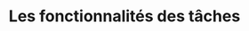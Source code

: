 ---
title: Les fonctionnalités des tâches
Order: 3
Theme: task 
Icon: fa fa-tasks
Description : Ce module vous permettra de découvrir les fonctionnalités de la tâche.
StartPage : getting-started
Duration : 30m
visible : false
---